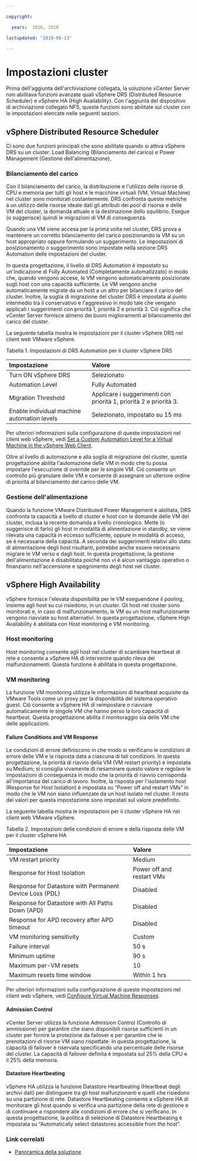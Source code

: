 ```yaml
---

copyright:

  years:  2016, 2018

lastupdated: "2018-08-13"

---
```


# Impostazioni cluster

Prima dell'aggiunta dell'archiviazione collegata, la soluzione vCenter Server non abilitava funzioni avanzate quali vSphere DRS (Distributed Resource Scheduler) e vSphere HA (High Availability). Con l'aggiunta del dispositivo di archiviazione collegato NFS, queste funzioni sono abilitate sul cluster con le impostazioni elencate nelle seguenti sezioni.

## vSphere Distributed Resource Scheduler

Ci sono due funzioni principali che sono abilitate quando si attiva vSphere DRS su un cluster: Load Balancing (Bilanciamento del carico) e Power Management (Gestione dell'alimentazione),

### Bilanciamento del carico

Con il bilanciamento del carico, la distribuzione e l'utilizzo delle risorse di CPU e memoria per tutti gli host e le macchine virtuali (VM, Virtual Machine) nel cluster sono monitorati costantemente. DRS confronta queste metriche a un utilizzo delle risorse ideale dati gli attributi dei pool di risorse e delle VM del cluster, la domanda attuale e la destinazione dello squilibrio. Esegue (o suggerisce) quindi le migrazioni di VM di conseguenza.

Quando una VM viene accesa per la prima volta nel cluster, DRS prova a mantenere un corretto bilanciamento del carico posizionando la VM su un host appropriato oppure formulando un suggerimento. Le impostazioni di posizionamento o suggerimento sono impostate nella sezione DRS Automation delle impostazioni del cluster.

In questa progettazione, il livello di DRS Automation è impostato su un'indicazione di Fully Automated (Completamente automatizzato) in modo che, quando vengono accese, le VM vengono automaticamente posizionate sugli host con una capacità sufficiente. Le VM vengono anche automaticamente migrate da un host a un altro per bilanciare il carico del cluster. Inoltre, la soglia di migrazione del cluster DRS è impostata al punto intermedio tra il conservativo e l'aggressivo in modo tale che vengano applicati i suggerimenti con priorità 1, priorità 2 e priorità 3. Ciò significa che vCenter Server fornisce almeno dei buoni miglioramenti al bilanciamento del carico del cluster.

La seguente tabella mostra le impostazioni per il cluster vSphere DRS nel client web VMware vSphere.

Tabella 1. Impostazioni di DRS Automation per il cluster vSphere DRS

| Impostazione             | Valore  |
|:------------------- |:------ |
| Turn ON vSphere DRS | Selezionato |
| Automation Level | Fully Automated |
| Migration Threshold | Applicare i suggerimenti con priorità 1, priorità 2 e priorità 3. |
| Enable individual machine automation levels | Selezionato, impostato su 15 ms |

Per ulteriori informazioni sulla configurazione di queste impostazioni nel client web vSphere, vedi [Set a Custom Automation Level for a Virtual Machine in the vSphere Web Client](https://docs.vmware.com/en/VMware-vSphere/5.5/com.vmware.vsphere.resmgmt.doc/GUID-C21C0609-923B-46FB-920C-887F00DBCAB9.html).

Oltre al livello di automazione e alla soglia di migrazione del cluster, questa progettazione abilita l'automazione delle VM in modo che tu possa impostare l'esecuzione di override per le singole VM. Ciò consente un controllo più granulare delle VM e consente di assegnare un ulteriore ordine di priorità al bilanciamento del carico delle VM.

### Gestione dell'alimentazione

Quando la funzione VMware Distributed Power Management è abilitata, DRS confronta la capacità a livello di cluster e host con le domande delle VM del cluster, inclusa la recente domanda a livello cronologico. Mette (o suggerisce di farlo) gli host in modalità di alimentazione in standby, se viene rilevata una capacità in eccesso sufficiente, oppure in modalità di acceso, se è necessaria della capacità. A seconda dei suggerimenti relativi allo stato di alimentazione degli host risultanti, potrebbe anche essere necessario migrare le VM verso e dagli host.
In questa progettazione, la gestione dell'alimentazione è disabilitata poiché non vi è alcun vantaggio operativo o finanziario nell'accensione e spegnimento degli host nel cluster.

## vSphere High Availability

vSphere fornisce l'elevata disponibilità per le VM eseguendone il pooling, insieme agli host su cui risiedono, in un cluster. Gli host nel cluster sono monitorati e, in caso di malfunzionamento, le VM su un host malfunzionante vengono riavviate su host alternativi.
In questa progettazione, vSphere High Availability è abilitata con Host monitoring e VM monitoring.

### Host monitoring

Host monitoring consente agli host nel cluster di scambiare heartbeat di rete e consente a vSphere HA di intervenire quando rileva dei malfunzionamenti. Questa funzione è abilitata in questa progettazione.

### VM monitoring

La funzione VM monitoring utilizza le informazioni di heartbeat acquisite da VMware Tools come un proxy per la disponibilità del sistema operativo guest. Ciò consente a vSphere HA di reimpostare o riavviare automaticamente le singole VM che hanno perso la loro capacità di heartbeat. Questa progettazione abilita il monitoraggio sia delle VM che delle applicazioni.

#### Failure Conditions and VM Response

Le condizioni di errore definiscono in che modo si verificano le condizioni di errore delle VM e la risposta data a ciascuna di tali condizioni. In questa progettazione, la priorità di riavvio della VM (VM restart priority) è impostata su Medium; si consiglia vivamente di riesaminare questo valore e regolare le impostazioni di conseguenza in modo che la priorità di riavvio corrisponda all'importanza del carico di lavoro. Inoltre, la risposta per l'isolamento host (Response for Host Isolation) è impostata su “Power off and restart VMs” in modo che le VM non siano influenzate da un host isolato nel cluster. Il resto dei valori per questa impostazione sono impostati sul valore predefinito.

La seguente tabella mostra le impostazioni per il cluster vSphere HA nel client web VMware vSphere.

Tabella 2. Impostazioni delle condizioni di errore e della risposta delle VM per il cluster vSphere HA

| Impostazione             | Valore  |
|:------------------- |:------ |
| VM restart priority | Medium |
| Response for Host Isolation | Power off and restart VMs |
| Response for Datastore with Permanent Device Loss (PDL) | Disabled |
| Response for Datastore with All Paths Down (APD) | Disabled |
| Response for APD recovery after APD timeout | Disabled |
| VM monitoring sensitivity | Custom |
| Failure interval | 50 s |
| Minimum uptime | 90 s |
| Maximum per-VM resets | 10 |
| Maximum resets time window | Within 1 hrs |

Per ulteriori informazioni sulla configurazione di queste impostazioni nel client web vSphere, vedi [Configure Virtual Machine Responses](https://docs.vmware.com/en/VMware-vSphere/6.0/com.vmware.vsphere.avail.doc/GUID-3DAED2B1-55B8-4877-BD0F-BC57C10A516C.html).

#### Admission Control

vCenter Server utilizza la funzione Admission Control (Controllo di ammissione) per garantire che siano disponibili risorse sufficienti in un cluster per fornire la protezione da failover e per garantire che le prenotazioni di risorse VM siano rispettate. In questa progettazione, la capacità di failover è riservata specificando una percentuale delle risorse del cluster. La capacità di failover definita è impostata sul 25% della CPU e il 25% della memoria.

#### Datastore Heartbeating

vSphere HA utilizza la funzione Datastore Heartbeating (Heartbeat degli archivi dati) per distinguere tra gli host malfunzionanti e quelli che risiedono su una partizione di rete. Datastore Heartbeating consente a vSphere HA di monitorare gli host quando si verifica una partizione della rete di gestione e di continuare a rispondere alle condizioni di errore che si verificano. In questa progettazione, la politica di selezione di Datastore Heartbeating è impostata su “Automatically select datastores accessible from the host”.

### Link correlati

* [Panoramica della soluzione](../solution/solution_overview.html)
